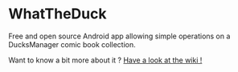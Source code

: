 WhatTheDuck
===========

Free and open source Android app allowing simple operations on a DucksManager comic book collection.

Want to know a bit more about it ? [Have a look at the wiki !](/ducksmanager/WhatTheDuck/wiki/What-The-Duck)
